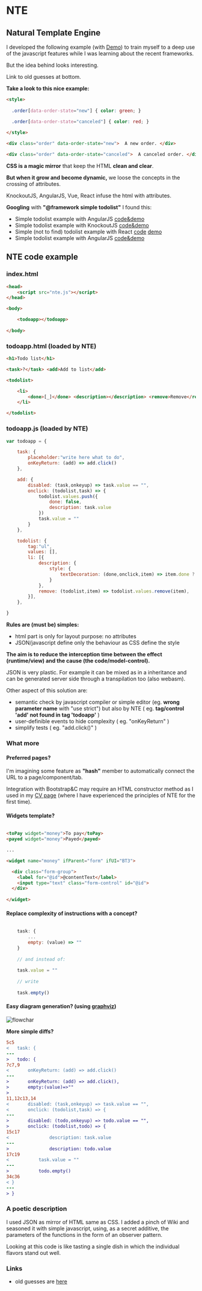 # NTE
## Natural Template Engine

I developed the following example (with [Demo](https://zonafets.github.io/NTE/src/TodoListExample/todoapp.html)) to train myself to a deep use of the javascript features while I was learning about the recent frameworks.

But the idea behind looks interesting.

Link to old guesses at bottom.

**Take a look to this nice example:**
 
```html
<style>
  
  .order[data-order-state="new"] { color: green; }

  .order[data-order-state="canceled"] { color: red; }
  
</style>

<div class="order" data-order-state="new">  A new order. </div>

<div class="order" data-order-state="canceled">  A canceled order. </div>
```

**CSS is a magic mirror** that keep the HTML **clean and clear**.

**But when it grow and become dynamic,** we loose the concepts in the crossing of attributes.

KnockoutJS, AngularJS, Vue, React infuse the html with attributes.

**Googling** with **"@framework simple todolist"** I found this:

- Simple todolist example with AngularJS [code&demo](http://embed.plnkr.co/ZiVJbCeX4GDgC1kMjnUB/)
- Simple todolist example with KnockoutJS [code&demo](http://jsfiddle.net/icoxfog417/sujqa/)
- Simple (not to find) todolist example with React [code](https://github.com/christiannwamba/scotch-react-todo/blob/master/src/index.jsx) [demo](https://codepen.io/codebeast/full/PzVyRm)
- Simple todolist example with AngularJS [code&demo](http://embed.plnkr.co/ZiVJbCeX4GDgC1kMjnUB/)

## NTE code example

### index.html

```html
<head>
	<script src="nte.js"></script>
</head>

<body>

	<todoapp></todoapp>
	
</body>
```

### todoapp.html (loaded by NTE)

```html
<h1>Todo list</h1>

<task>?</task> <add>Add to list</add>

<todolist>

	<li>
		<done>[_]</done> <description></description> <remove>Remove</remove>
	</li>

</todolist>
```

### todoapp.js (loaded by NTE)
```javascript
var todoapp = {

	task: {
		placeholder:"write here what to do",
		onKeyReturn: (add) => add.click()
	},

	add: {
		disabled: (task,onkeyup) => task.value == "",
		onclick: (todolist,task) => {
			todolist.values.push({
				done: false,
				description: task.value
			})
			task.value = ""
		}
	},

	todolist: {
		tag:"ul",
		values: [],
		li: [{
			description: {
				style: {
					textDecoration: (done,onclick,item) => item.done ? "line-through" : "none"
				}
			}, 
			remove: (todolist,item) => todolist.values.remove(item),
		}],
	},

}
```


**Rules are (must be) simples:**

- html part is only for layout purpose: no attributes
- JSON/javascript define only the behaviour as CSS define the style

**The aim is to reduce the interception time between the effect (runtime/view) and the cause (the code/model-control).**

JSON is very plastic. For example it can be mixed as in a inheritance and can be generated server side through a transpilation too (also webasm).

Other aspect of this solution are:

- semantic check by javascript compiler or simple editor (eg. __wrong parameter name__ with "use strict") but also by NTE ( eg. __tag/control 'add' not found in tag 'todoapp'__ )
- user-definible events to hide complexity ( eg. "onKeyReturn" )
- simplify tests ( eg. "add.click()" )

### What more

#### Preferred pages?

I'm imagining some feature as **"hash"** member to automatically connect the URL to a page/component/tab.

Integration with Bootstrap&C may require an HTML constructor method as I used in my [CV page](https://zonafets.github.io/site/pages/curriculum.htm#details#projects) (where I have experienced the principles of NTE for the first time).

#### Widgets template?

```html

<toPay widget="money">To pay</toPay>
<payed widget="money">Payed</payed>

...

<widget name="money" ifParent="form" ifUI="BT3">

  <div class="form-group">
    <label for="@id">@contentText</label>
    <input type="text" class="form-control" id="@id">
  </div>
  
</widget>
```
 

#### Replace complexity of instructions with a concept?

```javascript

	task: {
		...
		empty: (value) => ""
	}
	
	// and instead of:
	
	task.value = ""
	
	// write
	
	task.empty()
```


#### Easy diagram generation? (using [graphviz](https://github.com/zonafets/NTE/blob/master/src/TodoListExample/todoapp.gv))

![flowchar](src/TodoListExample/todoapp.svg)


**More simple diffs?**
```diff
5c5
< 	task: {
---
> 	todo: {
7c7,9
< 		onKeyReturn: (add) => add.click()
---
> 		onKeyReturn: (add) => add.click(),
> 		empty:(value)=>""
> 		
11,12c13,14
< 		disabled: (task,onkeyup) => task.value == "",
< 		onclick: (todolist,task) => {
---
> 		disabled: (todo,onkeyup) => todo.value == "",
> 		onclick: (todolist,todo) => {
15c17
< 				description: task.value
---
> 				description: todo.value
17c19
< 			task.value = ""
---
> 			todo.empty()
34c36
< }
---
> }

```


### A poetic description
I used JSON as mirror of HTML same as CSS. I added a pinch of Wiki and seasoned it with simple javascript, using, as a secret additive, the parameters of the functions in the form of an observer pattern.

Looking at this code is like tasting a single dish in which the individual flavors stand out well.

### Links
- old guesses are [here](https://github.com/zonafets/NTE/blob/master/old_stuff.md)